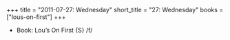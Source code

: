 +++
title = "2011-07-27: Wednesday"
short_title = "27: Wednesday"
books = ["lous-on-first"]
+++


* Book: Lou’s On First {S} /f/
